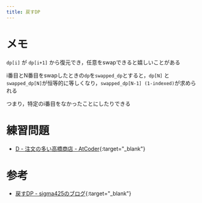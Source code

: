 ```yaml
---
title: 戻すDP
---
```


# メモ

`dp[i]` が `dp[i+1]` から復元でき，任意をswapできると嬉しいことがある

i番目とN番目をswapしたときの`dp`を`swapped_dp`とすると，`dp[N]` と `swapped_dp[N]`が恒等的に等しくなり，`swapped_dp[N-1] (1-indexed)`が求められる 

つまり，特定のi番目をなかったことにしたりできる

# 練習問題

* [D - 注文の多い高橋商店 - AtCoder](https://arc028.contest.atcoder.jp/tasks/arc028_4){:target="_blank"}<!--_-->

# 参考

* [戻すDP - sigma425のブログ](http://sigma425.hatenablog.com/entry/2015/07/31/121439){:target="_blank"}<!--_-->

